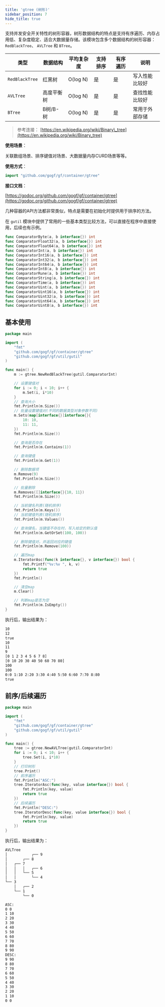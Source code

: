 ```yaml
---
title: 'gtree (树形)'
sidebar_position: 7
hide_title: true
---
```


支持并发安全开关特性的树形容器，树形数据结构的特点是支持有序遍历、内存占用低、复杂度稳定、适合大数据量存储。该模块包含多个数据结构的树形容器： `RedBlackTree`、 `AVLTree` 和 `BTree`。

| 类型 | 数据结构 | 平均复杂度 | 支持排序 | 有序遍历 | 说明 |
| --- | --- | --- | --- | --- | --- |
| `RedBlackTree` | 红黑树 | O(log N) | 是 | 是 | 写入性能比较好 |
| `AVLTree` | 高度平衡树 | O(log N) | 是 | 是 | 查找性能比较好 |
| `BTree` | B树/B-树 | O(log N) | 是 | 是 | 常用于外部存储 |

> 参考连接： [https://en.wikipedia.org/wiki/Binary\_tree](https://en.wikipedia.org/wiki/Binary_tree)

**使用场景**：

关联数组场景、排序键值对场景、大数据量内存CURD场景等等。

**使用方式**：

```go
import "github.com/gogf/gf/container/gtree"

```

**接口文档**：

[https://godoc.org/github.com/gogf/gf/container/gtree](https://godoc.org/github.com/gogf/gf/container/gtree)

几种容器的API方法都非常类似，特点是需要在初始化时提供用于排序的方法。

在 `gutil` 模块中提供了常用的一些基本类型比较方法，可以直接在程序中直接使用，后续也有示例。

```go
func ComparatorByte(a, b interface{}) int
func ComparatorFloat32(a, b interface{}) int
func ComparatorFloat64(a, b interface{}) int
func ComparatorInt(a, b interface{}) int
func ComparatorInt16(a, b interface{}) int
func ComparatorInt32(a, b interface{}) int
func ComparatorInt64(a, b interface{}) int
func ComparatorInt8(a, b interface{}) int
func ComparatorRune(a, b interface{}) int
func ComparatorString(a, b interface{}) int
func ComparatorTime(a, b interface{}) int
func ComparatorUint(a, b interface{}) int
func ComparatorUint16(a, b interface{}) int
func ComparatorUint32(a, b interface{}) int
func ComparatorUint64(a, b interface{}) int
func ComparatorUint8(a, b interface{}) int

```

## 基本使用

```go
package main

import (
	"fmt"
	"github.com/gogf/gf/container/gtree"
	"github.com/gogf/gf/util/gutil"
)

func main() {
	m := gtree.NewRedBlackTree(gutil.ComparatorInt)

	// 设置键值对
	for i := 0; i < 10; i++ {
		m.Set(i, i*10)
	}
	// 查询大小
	fmt.Println(m.Size())
	// 批量设置键值对(不同的数据类型对象参数不同)
	m.Sets(map[interface{}]interface{}{
		10: 10,
		11: 11,
	})
	fmt.Println(m.Size())

	// 查询是否存在
	fmt.Println(m.Contains(1))

	// 查询键值
	fmt.Println(m.Get(1))

	// 删除数据项
	m.Remove(9)
	fmt.Println(m.Size())

	// 批量删除
	m.Removes([]interface{}{10, 11})
	fmt.Println(m.Size())

	// 当前键名列表(随机排序)
	fmt.Println(m.Keys())
	// 当前键值列表(随机排序)
	fmt.Println(m.Values())

	// 查询键名，当键值不存在时，写入给定的默认值
	fmt.Println(m.GetOrSet(100, 100))

	// 删除键值对，并返回对应的键值
	fmt.Println(m.Remove(100))

	// 遍历map
	m.IteratorAsc(func(k interface{}, v interface{}) bool {
		fmt.Printf("%v:%v ", k, v)
		return true
	})
	fmt.Println()

	// 清空map
	m.Clear()

	// 判断map是否为空
	fmt.Println(m.IsEmpty())
}

```

执行后，输出结果为：

```html
10
12
true
10
11
9
[0 1 2 3 4 5 6 7 8]
[0 10 20 30 40 50 60 70 80]
100
100
0:0 1:10 2:20 3:30 4:40 5:50 6:60 7:70 8:80
true

```

## 前序/后续遍历

```go
package main

import (
	"fmt"
	"github.com/gogf/gf/container/gtree"
	"github.com/gogf/gf/util/gutil"
)

func main() {
	tree := gtree.NewAVLTree(gutil.ComparatorInt)
	for i := 0; i < 10; i++ {
		tree.Set(i, i*10)
	}
	// 打印树形
	tree.Print()
	// 前序遍历
	fmt.Println("ASC:")
	tree.IteratorAsc(func(key, value interface{}) bool {
		fmt.Println(key, value)
		return true
	})
	// 后续遍历
	fmt.Println("DESC:")
	tree.IteratorDesc(func(key, value interface{}) bool {
		fmt.Println(key, value)
		return true
	})
}

```

执行后，输出结果为：

```html
AVLTree
│           ┌── 9
│       ┌── 8
│   ┌── 7
│   │   │   ┌── 6
│   │   └── 5
│   │       └── 4
└── 3
    │   ┌── 2
    └── 1
        └── 0

ASC:
0 0
1 10
2 20
3 30
4 40
5 50
6 60
7 70
8 80
9 90
DESC:
9 90
8 80
7 70
6 60
5 50
4 40
3 30
2 20
1 10
0 0

```